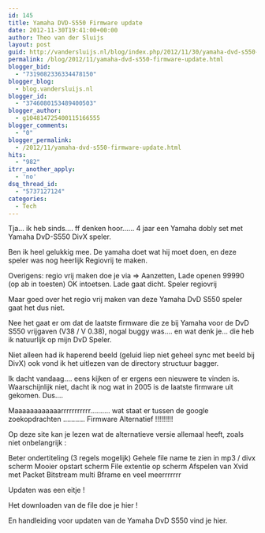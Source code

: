 ```yaml
---
id: 145
title: Yamaha DVD-S550 Firmware update
date: 2012-11-30T19:41:00+00:00
author: Theo van der Sluijs
layout: post
guid: http://vandersluijs.nl/blog/index.php/2012/11/30/yamaha-dvd-s550-firmware-update/
permalink: /blog/2012/11/yamaha-dvd-s550-firmware-update.html
blogger_bid:
  - "7319082336334478150"
blogger_blog:
  - blog.vandersluijs.nl
blogger_id:
  - "3746080153489400503"
blogger_author:
  - g104814725400115166555
blogger_comments:
  - "0"
blogger_permalink:
  - /2012/11/yamaha-dvd-s550-firmware-update.html
hits:
  - "982"
itrr_another_apply:
  - 'no'
dsq_thread_id:
  - "5737127124"
categories:
  - Tech
---
```

Tja… ik heb sinds…. ff denken hoor…… 4 jaar een Yamaha dobly set met Yamaha DvD-S550 DivX speler.

Ben ik heel gelukkig mee. De yamaha doet wat hij moet doen, en deze speler was nog heerlijk Regiovrij te maken.

Overigens: regio vrij maken doe je via => Aanzetten, Lade openen 99990 (op ab in toesten) OK intoetsen. Lade gaat dicht. Speler regiovrij 

Maar goed over het regio vrij maken van deze Yamaha DvD S550 speler gaat het dus niet.

Nee het gaat er om dat de laatste firmware die ze bij Yamaha voor de DvD S550 vrijgaven (V38 / V 0.38), nogal buggy was…. en wat denk je… die heb ik natuurlijk op mijn DvD Speler.

Niet alleen had ik haperend beeld (geluid liep niet geheel sync met beeld bij DivX) ook vond ik het uitlezen van de directory structuur bagger.

Ik dacht vandaag…. eens kijken of er ergens een nieuwere te vinden is. Waarschijnlijk niet, dacht ik nog wat in 2005 is de laatste firmware uit gekomen. Dus….

Maaaaaaaaaaaarrrrrrrrrrr………. wat staat er tussen de google zoekopdrachten ……….. Firmware Alternatief !!!!!!!!!

Op deze site kan je lezen wat de alternatieve versie allemaal heeft, zoals niet onbelangrijk :

Beter ondertiteling (3 regels mogelijk) Gehele file name te zien in mp3 / divx scherm Mooier opstart scherm File extentie op scherm Afspelen van Xvid met Packet Bitstream multi Bframe en veel meerrrrrrr

Updaten was een eitje ! 

Het downloaden van de file doe je hier !

En handleiding voor updaten van de Yamaha DvD S550 vind je hier.
